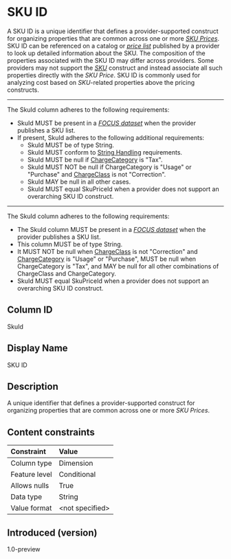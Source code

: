 # SKU ID

A SKU ID is a unique identifier that defines a provider-supported construct for organizing properties that are common across one or more [*SKU Prices*](#glossary:sku-price). SKU ID can be referenced on a catalog or [*price list*](#glossary:price-list) published by a provider to look up detailed information about the SKU. The composition of the properties associated with the SKU ID may differ across providers. Some providers may not support the [*SKU*](#glossary:sku) construct and instead associate all such properties directly with the *SKU Price*. SKU ID is commonly used for analyzing cost based on *SKU*-related properties above the pricing constructs.

---
The SkuId column adheres to the following requirements:

* SkuId MUST be present in a [*FOCUS dataset*](#glossary:FOCUS-dataset) when the provider publishes a SKU list.
* If present, SkuId adheres to the following additional requirements:
  * SkuId MUST be of type String.
  * SkuId MUST conform to [String Handling](#stringhandling) requirements.
  * SkuId MUST be null if [ChargeCategory](#chargecategory) is "Tax".
  * SkuId MUST NOT be null if ChargeCategory is "Usage" or "Purchase" and [ChargeClass](#chargeclass) is not "Correction".
  * SkuId MAY be null in all other cases.
  * SkuId MUST equal SkuPriceId when a provider does not support an overarching SKU ID construct.

---
The SkuId column adheres to the following requirements:

* The SkuId column MUST be present in a [*FOCUS dataset*](#glossary:FOCUS-dataset) when the provider publishes a SKU list.
* This column MUST be of type String.
* It MUST NOT be null when [ChargeClass](#chargeclass) is not "Correction" and [ChargeCategory](#chargecategory) is "Usage" or "Purchase", MUST be null when ChargeCategory is "Tax", and MAY be null for all other combinations of ChargeClass and ChargeCategory.
* SkuId MUST equal SkuPriceId when a provider does not support an overarching SKU ID construct.

## Column ID

SkuId

## Display Name

SKU ID

## Description

A unique identifier that defines a provider-supported construct for organizing properties that are common across one or more *SKU Prices*.

## Content constraints

| Constraint      | Value            |
| :-------------- | :--------------- |
| Column type     | Dimension        |
| Feature level   | Conditional      |
| Allows nulls    | True             |
| Data type       | String           |
| Value format    | \<not specified> |

## Introduced (version)

1.0-preview
